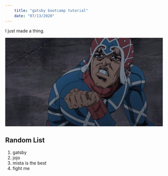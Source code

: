 ```yaml
---
    title: "gatsby bootcamp tutorial"
    date: "07/13/2020"
---
```


I just made a thing. 

![an ugly image of a character (mista) from jjba](mista.jpg)

## Random List
1. gatsby
2. jojo 
3. mista is the best
4. fight me 